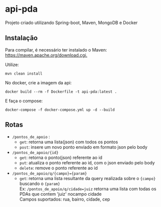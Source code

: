 # api-pda

Projeto criado utilizando Spring-boot, Maven, MongoDB e Docker

## Instalação

Para compilar, é necessário ter instalado o Maven: <https://maven.apache.org/download.cgi.>

Utilize:

    mvn clean install
  
No docker, crie a imagem da api:

    docker build --rm -f Dockerfile -t api-pda:latest .
  
E faça o compose:

    docker-compose -f docker-compose.yml up -d --build

## Rotas  

- `/pontos_de_apoio` :  
  - `get`: retorna uma lista(json) com todos os pontos  
  - `post`: insere um novo ponto enviado em formato json pelo body  
- `/pontos_de_apoio/{id}`
  - `get`: retorna o ponto(json) referente ao id
  - `put`: atualiza o ponto referente ao id, com o json enviado pelo body
  - `delete`: remove o ponto referente ao id  
- `/pontos_de_apoio/q/{campo}={param}`
  - `get`: retorna uma lista resultante da query realizada sobre o `{campo}` buscando o `{param}`  
     Ex: `/pontos_de_apoio/q/cidade=juiz` retorna uma lista com todas os PDAs que contem 'juiz' nocampo cidade  
     Campos suportados: rua, bairro, cidade, cep